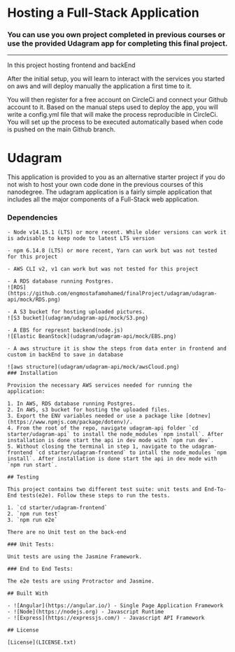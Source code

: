 # Hosting a Full-Stack Application

### **You can use you own project completed in previous courses or use the provided Udagram app for completing this final project.**

---

In this project hosting frontend and backEnd

After the initial setup, you will learn to interact with the services you started on aws and will deploy manually the application a first time to it.

You will then register for a free account on CircleCi and connect your Github account to it. Based on the manual steps used to deploy the app, you will write a config.yml file that will make the process reproducible in CircleCi. You will set up the process to be executed automatically based when code is pushed on the main Github branch.

# Udagram

This application is provided to you as an alternative starter project if you do not wish to host your own code done in the previous courses of this nanodegree. The udagram application is a fairly simple application that includes all the major components of a Full-Stack web application.

### Dependencies

```
- Node v14.15.1 (LTS) or more recent. While older versions can work it is advisable to keep node to latest LTS version

- npm 6.14.8 (LTS) or more recent, Yarn can work but was not tested for this project

- AWS CLI v2, v1 can work but was not tested for this project

- A RDS database running Postgres.
![RDS](https://github.com/engmostafamohamed/finalProject/udagram/udagram-api/mock/RDS.png)

- A S3 bucket for hosting uploaded pictures.
![S3 bucket](udagram/udagram-api/mock/S3.png)

- A EBS for represnt backend(node.js)
![Elastic BeanStock](udagram/udagram-api/mock/EBS.png)

- A aws structure it is show the steps from data enter in frontend and custom in backEnd to save in database

![aws structure](udagram/udagram-api/mock/awsCloud.png)
### Installation

Provision the necessary AWS services needed for running the application:

1. In AWS, RDS database running Postgres.
2. In AWS, s3 bucket for hosting the uploaded files.
3. Export the ENV variables needed or use a package like [dotnev](https://www.npmjs.com/package/dotenv)/.
4. From the root of the repo, navigate udagram-api folder `cd starter/udagram-api` to install the node_modules `npm install`. After installation is done start the api in dev mode with `npm run dev`.
5. Without closing the terminal in step 1, navigate to the udagram-frontend `cd starter/udagram-frontend` to intall the node_modules `npm install`. After installation is done start the api in dev mode with `npm run start`.

## Testing

This project contains two different test suite: unit tests and End-To-End tests(e2e). Follow these steps to run the tests.

1. `cd starter/udagram-frontend`
2. `npm run test`
3. `npm run e2e`

There are no Unit test on the back-end

### Unit Tests:

Unit tests are using the Jasmine Framework.

### End to End Tests:

The e2e tests are using Protractor and Jasmine.

## Built With

- ![Angular](https://angular.io/) - Single Page Application Framework
- ![Node](https://nodejs.org) - Javascript Runtime
- ![Express](https://expressjs.com/) - Javascript API Framework

## License

[License](LICENSE.txt)
```
